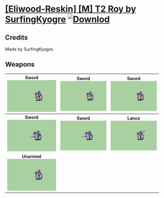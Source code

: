 # [\[Eliwood-Reskin\] \[M\] T2 Roy by SurfingKyogre](./) [![Downlod](https://img.shields.io/badge/Download--red?style=social&logo=github)](https://minhaskamal.github.io/DownGit/#/home?url=https://github.com/Klokinator/FE-Repo/tree/main/Battle%20Animations%2FLords%20-%20FE6%2C%20FE7%20Types%2F%5BEliwood-Reskin%5D%20%5BM%5D%20T2%20Roy%20by%20SurfingKyogre)
## Credits

Made by SurfingKyogre.

## Weapons

| <b>Sword</b><br/><img alt="Sword animation" src="./1.%20Sword/Sword.gif"/> | <b>Sword</b><br/><img alt="Sword animation" src="./1.%20Sword%20(Binding%20Blade%20Updated)/Sword.gif"/> | <b>Sword</b><br/><img alt="Sword animation" src="./1.%20Sword%20(Binding%20Blade)/Sword.gif"/> |
| :---: | :---: | :---: |
| <b>Sword</b><br/><img alt="Sword animation" src="./1.%20Sword%20(Durandal%20Repalette%20+Ranged)/Sword.gif"/> | <b>Sword</b><br/><img alt="Sword animation" src="./1.%20Sword%20(Durandal)/Sword.gif"/> | <b>Lance</b><br/><img alt="Lance animation" src="./2.%20Lance/Lance.gif"/> |
| <b>Unarmed</b><br/><img alt="Unarmed animation" src="./8.%20Unarmed/Unarmed.gif"/> |
